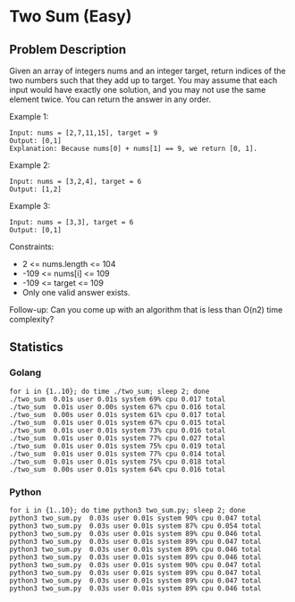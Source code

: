 # Two Sum (Easy)

## Problem Description
Given an array of integers nums and an integer target, return indices of the two numbers such that they add up to target.
You may assume that each input would have exactly one solution, and you may not use the same element twice.
You can return the answer in any order.

Example 1:
```
Input: nums = [2,7,11,15], target = 9
Output: [0,1]
Explanation: Because nums[0] + nums[1] == 9, we return [0, 1].
```

Example 2:
```
Input: nums = [3,2,4], target = 6
Output: [1,2]
```

Example 3:
```
Input: nums = [3,3], target = 6
Output: [0,1]
```

Constraints:
- 2 <= nums.length <= 104
- -109 <= nums[i] <= 109
- -109 <= target <= 109
- Only one valid answer exists.

Follow-up: Can you come up with an algorithm that is less than O(n2) time complexity?

## Statistics
### Golang
```
for i in {1..10}; do time ./two_sum; sleep 2; done
./two_sum  0.01s user 0.01s system 69% cpu 0.017 total
./two_sum  0.01s user 0.00s system 67% cpu 0.016 total
./two_sum  0.00s user 0.01s system 61% cpu 0.017 total
./two_sum  0.01s user 0.01s system 67% cpu 0.015 total
./two_sum  0.01s user 0.01s system 73% cpu 0.016 total
./two_sum  0.01s user 0.01s system 77% cpu 0.027 total
./two_sum  0.01s user 0.01s system 75% cpu 0.019 total
./two_sum  0.01s user 0.01s system 77% cpu 0.014 total
./two_sum  0.01s user 0.01s system 75% cpu 0.018 total
./two_sum  0.00s user 0.01s system 64% cpu 0.016 total
```

### Python
```
for i in {1..10}; do time python3 two_sum.py; sleep 2; done
python3 two_sum.py  0.03s user 0.01s system 90% cpu 0.047 total
python3 two_sum.py  0.03s user 0.01s system 87% cpu 0.054 total
python3 two_sum.py  0.03s user 0.01s system 89% cpu 0.046 total
python3 two_sum.py  0.03s user 0.01s system 89% cpu 0.047 total
python3 two_sum.py  0.03s user 0.01s system 89% cpu 0.046 total
python3 two_sum.py  0.03s user 0.01s system 89% cpu 0.046 total
python3 two_sum.py  0.03s user 0.01s system 90% cpu 0.047 total
python3 two_sum.py  0.03s user 0.01s system 89% cpu 0.047 total
python3 two_sum.py  0.03s user 0.01s system 89% cpu 0.047 total
python3 two_sum.py  0.03s user 0.01s system 89% cpu 0.046 total
```